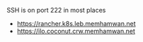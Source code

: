 SSH is on port 222 in most places

* https://rancher.k8s.leb.memhamwan.net
* https://ilo.coconut.crw.memhamwan.net